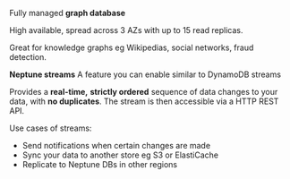Fully managed **graph database**

High available, spread across 3 AZs with up to 15 read replicas.

Great for knowledge graphs eg Wikipedias, social networks, fraud detection.


**Neptune streams**
A feature you can enable similar to DynamoDB streams

Provides a **real-time,** **strictly ordered** sequence of data changes to your data, with **no duplicates**.
The stream is then accessible via a HTTP REST API.

Use cases of streams:
- Send notifications when certain changes are made
- Sync your data to another store eg S3 or ElastiCache
- Replicate to Neptune DBs in other regions 